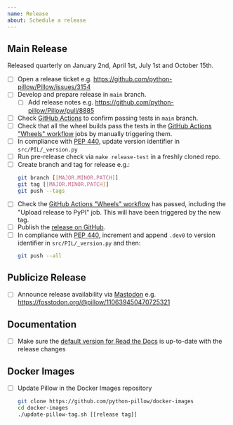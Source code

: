 ```yaml
---
name: Release
about: Schedule a release
---
```


## Main Release

Released quarterly on January 2nd, April 1st, July 1st and October 15th.

* [ ] Open a release ticket e.g. https://github.com/python-pillow/Pillow/issues/3154
* [ ] Develop and prepare release in `main` branch.
  * [ ] Add release notes e.g. https://github.com/python-pillow/Pillow/pull/8885
* [ ] Check [GitHub Actions](https://github.com/python-pillow/Pillow/actions) to confirm passing tests in `main` branch.
* [ ] Check that all the wheel builds pass the tests in the [GitHub Actions "Wheels" workflow](https://github.com/python-pillow/Pillow/actions/workflows/wheels.yml) jobs by manually triggering them.
* [ ] In compliance with [PEP 440](https://peps.python.org/pep-0440/), update version identifier in `src/PIL/_version.py`
* [ ] Run pre-release check via `make release-test` in a freshly cloned repo.
* [ ] Create branch and tag for release e.g.:
  ```bash
  git branch [[MAJOR.MINOR.PATCH]]
  git tag [[MAJOR.MINOR.PATCH]]
  git push --tags
  ```
* [ ] Check the [GitHub Actions "Wheels" workflow](https://github.com/python-pillow/Pillow/actions/workflows/wheels.yml) has passed, including the "Upload release to PyPI" job. This will have been triggered by the new tag.
* [ ] Publish the [release on GitHub](https://github.com/python-pillow/Pillow/releases).
* [ ] In compliance with [PEP 440](https://peps.python.org/pep-0440/), increment and append `.dev0` to version identifier in `src/PIL/_version.py` and then:
  ```bash
  git push --all
   ```

## Publicize Release

* [ ] Announce release availability via [Mastodon](https://fosstodon.org/@pillow) e.g. https://fosstodon.org/@pillow/110639450470725321

## Documentation

* [ ] Make sure the [default version for Read the Docs](https://pillow.readthedocs.io/en/stable/) is up-to-date with the release changes

## Docker Images

* [ ] Update Pillow in the Docker Images repository
  ```bash
  git clone https://github.com/python-pillow/docker-images
  cd docker-images
  ./update-pillow-tag.sh [[release tag]]
  ```
